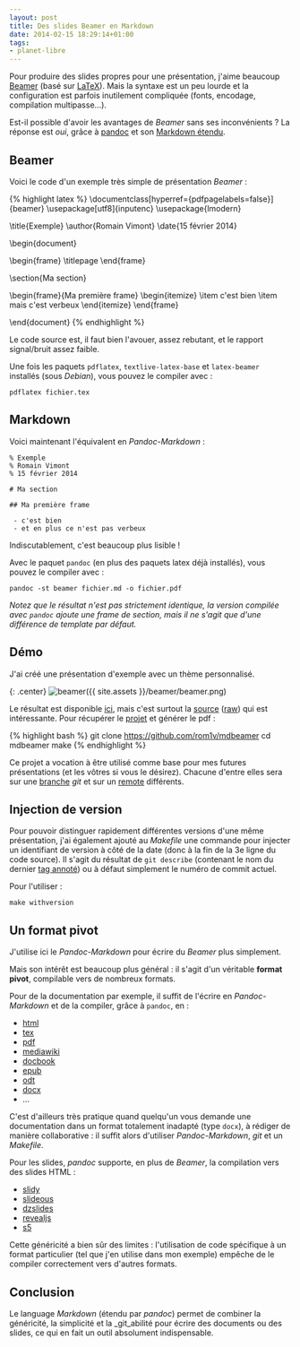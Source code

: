```yaml
---
layout: post
title: Des slides Beamer en Markdown
date: 2014-02-15 18:29:14+01:00
tags:
- planet-libre
---
```


Pour produire des slides propres pour une présentation, j'aime beaucoup
[Beamer][] (basé sur [LaTeX][]). Mais la syntaxe est un peu lourde et la
configuration est parfois inutilement compliquée (fonts, encodage, compilation
multipasse…).

[beamer]: https://fr.wikipedia.org/wiki/Beamer
[latex]: https://fr.wikipedia.org/wiki/LaTeX

Est-il possible d'avoir les avantages de _Beamer_ sans ses inconvénients ? La
réponse est _oui_, grâce à [pandoc][] et son [Markdown étendu][pandoc-markdown].

[pandoc]: http://pandoc.org
[pandoc-markdown]: http://pandoc.org/MANUAL.html#pandocs-markdown


## Beamer

Voici le code d'un exemple très simple de présentation _Beamer_ :

{% highlight latex %}
\documentclass[hyperref={pdfpagelabels=false}]{beamer}
\usepackage[utf8]{inputenc}
\usepackage{lmodern}

\title{Exemple}
\author{Romain Vimont}
\date{15 février 2014}

\begin{document}

\begin{frame}
\titlepage
\end{frame}

\section{Ma section}

\begin{frame}{Ma première frame}
\begin{itemize}
 \item c'est bien
 \item mais c'est verbeux
\end{itemize}
\end{frame}

\end{document}
{% endhighlight %}


Le code source est, il faut bien l'avouer, assez rebutant, et le rapport
signal/bruit assez faible.

Une fois les paquets `pdflatex`, `textlive-latex-base` et `latex-beamer`
installés (sous _Debian_), vous pouvez le compiler avec :

    pdflatex fichier.tex


## Markdown

Voici maintenant l'équivalent en _Pandoc-Markdown_ :

    % Exemple
    % Romain Vimont
    % 15 février 2014

    # Ma section

    ## Ma première frame

     - c'est bien
     - et en plus ce n'est pas verbeux

Indiscutablement, c'est beaucoup plus lisible !

Avec le paquet `pandoc` (en plus des paquets latex déjà installés), vous pouvez
le compiler avec :

    pandoc -st beamer fichier.md -o fichier.pdf

_Notez que le résultat n'est pas strictement identique, la version compilée avec
`pandoc` ajoute une frame de section, mais il ne s'agit que d'une différence de
template par défaut._


## Démo

J'ai créé une présentation d'exemple avec un thème personnalisé.

{: .center}
![beamer]({{ site.assets }}/beamer/beamer.png)

Le résultat est disponible [ici][slides.pdf], mais c'est surtout la
[source][slides.md.html] ([raw][slides.md]) qui est intéressante. Pour récupérer
le [projet](https://github.com/rom1v/mdbeamer) et générer le pdf :

[slides.pdf]: https://dl.rom1v.com/mdbeamer/slides.pdf
[slides.md.html]: https://dl.rom1v.com/mdbeamer/slides.md.html
[slides.md]: https://dl.rom1v.com/mdbeamer/slides.md

{% highlight bash %}
git clone https://github.com/rom1v/mdbeamer
cd mdbeamer
make
{% endhighlight %}

Ce projet a vocation à être utilisé comme base pour mes futures présentations
(et les vôtres si vous le désirez). Chacune d'entre elles sera sur une
[branche][] _git_ et sur un [remote][] différents.

[branche]: http://gitref.org/branching/
[remote]: http://gitref.org/remotes/


## Injection de version

Pour pouvoir distinguer rapidement différentes versions d'une même présentation,
j'ai également ajouté au _Makefile_ une commande pour injecter un identifiant de
version à côté de la date (donc à la fin de la 3e ligne du code source). Il
s'agit du résultat de `git describe` (contenant le nom du dernier [tag
annoté][]) ou à défaut simplement le numéro de commit actuel.

[tag annoté]: http://git-scm.com/book/ch2-6.html#Annotated-Tags

Pour l'utiliser :

    make withversion


## Un format pivot

J'utilise ici le _Pandoc-Markdown_ pour écrire du _Beamer_ plus simplement.

Mais son intérêt est beaucoup plus général : il s'agit d'un véritable **format
pivot**, compilable vers de nombreux formats.

Pour de la documentation par exemple, il suffit de l'écrire en _Pandoc-Markdown_
et de la compiler, grâce à `pandoc`, en :

  * [html](https://fr.wikipedia.org/wiki/HTML5)
  * [tex](https://fr.wikipedia.org/wiki/LaTeX)
  * [pdf](https://fr.wikipedia.org/wiki/Portable_Document_Format)
  * [mediawiki](https://fr.wikipedia.org/wiki/MediaWiki)
  * [docbook](https://fr.wikipedia.org/wiki/DocBook)
  * [epub](https://fr.wikipedia.org/wiki/EPUB_%28format%29)
  * [odt](https://fr.wikipedia.org/wiki/OpenDocument)
  * [docx](https://fr.wikipedia.org/wiki/Docx)
  * …

C'est d'ailleurs très pratique quand quelqu'un vous demande une documentation
dans un format totalement inadapté (type `docx`), à rédiger de manière
collaborative : il suffit alors d'utiliser _Pandoc-Markdown_, _git_ et un
_Makefile_.

Pour les slides, _pandoc_ supporte, en plus de _Beamer_, la compilation vers des
slides HTML :

  * [slidy](http://www.w3.org/Talks/Tools/)
  * [slideous](http://goessner.net/articles/slideous/)
  * [dzslides](http://paulrouget.com/dzslides/)
  * [revealjs](http://lab.hakim.se/reveal-js/#/)
  * [s5](http://meyerweb.com/eric/tools/s5/)

Cette généricité a bien sûr des limites : l'utilisation de code spécifique à un
format particulier (tel que j'en utilise dans mon exemple) empêche de le
compiler correctement vers d'autres formats.


## Conclusion

Le language _Markdown_ (étendu par _pandoc_) permet de combiner la généricité,
la simplicité et la _git_abilité pour écrire des documents ou des slides, ce qui
en fait un outil absolument indispensable.
